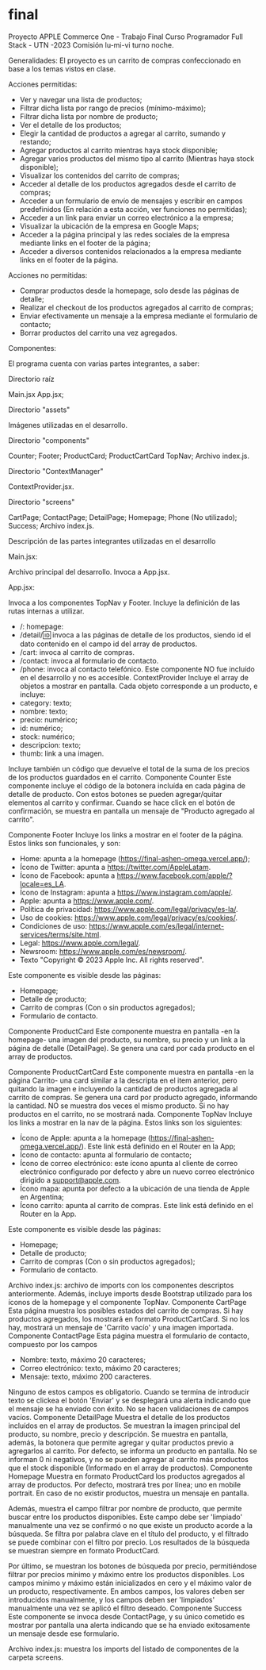 # final
Proyecto APPLE Commerce One - Trabajo Final Curso Programador Full Stack - UTN -2023
Comisión lu-mi-vi turno noche.

Generalidades:
El proyecto es un carrito de compras confeccionado en base a los temas vistos en clase.

Acciones permitidas:

- Ver y navegar una lista de productos;
- Filtrar dicha lista por rango de precios (mínimo-máximo);
- Filtrar dicha lista por nombre de producto;
- Ver el detalle de los productos;
- Elegir la cantidad de productos a agregar al carrito, sumando y restando;
- Agregar productos al carrito mientras haya stock disponible;
- Agregar varios productos del mismo tipo al carrito (Mientras haya stock disponible);
- Visualizar los contenidos del carrito de compras;
- Acceder al detalle de los productos agregados desde el carrito de compras;
- Acceder a un formulario de envío de mensajes y escribir en campos predefinidos (En relación a esta acción, ver funciones no permitidas);
- Acceder a un link para enviar un correo electrónico a la empresa;
- Visualizar la ubicación de la empresa en Google Maps;
- Acceder a la página principal y las redes sociales de la empresa mediante links en el footer de la página;
- Acceder a diversos contenidos relacionados a la empresa mediante links en el footer de la página.

Acciones no permitidas:

- Comprar productos desde la homepage, solo desde las páginas de detalle;
- Realizar el checkout de los productos agregados al carrito de compras;
- Enviar efectivamente un mensaje a la empresa mediante el formulario de contacto;
- Borrar productos del carrito una vez agregados.

Componentes:

El programa cuenta con varias partes integrantes, a saber:

Directorio raíz

Main.jsx
App.jsx;

Directorio "assets"

Imágenes utilizadas en el desarrollo.

Directorio "components"

Counter;
Footer;
ProductCard;
ProductCartCard
TopNav;
Archivo index.js.

Directorio "ContextManager"

ContextProvider.jsx.

Directorio "screens"

CartPage;
ContactPage;
DetailPage;
Homepage;
Phone (No utilizado);
Success;
Archivo index.js.

Descripción de las partes integrantes utilizadas en el desarrollo

Main.jsx: 

Archivo principal del desarrollo. Invoca a App.jsx.

App.jsx: 

Invoca a los componentes TopNav y Footer.
Incluye la definición de las rutas internas a utilizar.

- /: homepage:
- /detail/:id: invoca a las páginas de detalle de los productos, siendo id el dato contenido en el campo id del array de productos.
- /cart: invoca al carrito de compras.
- /contact: invoca al formulario de contacto.
- /phone: invoca al contacto telefónico. Este componente NO fue incluído en el desarrollo y no es accesible.
ContextProvider
Incluye el array de objetos a mostrar en pantalla. Cada objeto corresponde a un producto, e incluye:
- category: texto;
- nombre: texto;
- precio: numérico;
- id: numérico;
- stock: numérico;
- descripcion: texto;
- thumb: link a una imagen.

Incluye también un código que devuelve el total de la suma de los precios de los productos guardados en el carrito.
Componente Counter
Este componente incluye el código de la botonera incluída en cada página de detalle de producto. Con estos botones se pueden agregar/quitar elementos al carrito y confirmar.
Cuando se hace click en el botón de confirmación, se muestra en pantalla un mensaje de "Producto agregado al carrito".

Componente Footer
Incluye los links a mostrar en el footer de la página. Estos links son funcionales, y son:

- Home: apunta a la homepage (https://final-ashen-omega.vercel.app/);
- Ícono de Twitter: apunta a https://twitter.com/AppleLatam.
- Ícono de Facebook: apunta a https://www.facebook.com/apple/?locale=es_LA.
- Ícono de Instagram: apunta a https://www.instagram.com/apple/.
- Apple: apunta a https://www.apple.com/.
- Política de privacidad: https://www.apple.com/legal/privacy/es-la/.
- Uso de cookies: https://www.apple.com/legal/privacy/es/cookies/.
- Condiciones de uso: https://www.apple.com/es/legal/internet-services/terms/site.html.
- Legal: https://www.apple.com/legal/.
- Newsroom: https://www.apple.com/es/newsroom/.
- Texto "Copyright © 2023 Apple Inc. All rights reserved".

Este componente es visible desde las páginas:
- Homepage;
- Detalle de producto;
- Carrito de compras (Con o sin productos agregados);
- Formulario de contacto.

Componente ProductCard
Este componente muestra en pantalla -en la homepage- una imagen del producto, su nombre, su precio y un link a la página de detalle (DetailPage).
Se genera una card por cada producto en el array de productos.

Componente ProductCartCard
Este componente muestra en pantalla -en la página Carrito- una card similar a la descripta en el item anterior, pero quitando la imagen e incluyendo la cantidad de productos agregada al carrito de compras.
Se genera una card por producto agregado, informando la cantidad. NO se muestra dos veces el mismo producto. Si no hay productos en el carrito, no se mostrará nada.
Componente TopNav
Incluye los links a mostrar en la nav de la página. Estos links son los siguientes:

- Ícono de Apple: apunta a la homepage (https://final-ashen-omega.vercel.app/). Este link está definido en el Router en la App;
- Ícono de contacto: apunta al formulario de contacto;
- Ícono de correo electrónico: este ícono apunta al cliente de correo electrónico configurado por defecto y abre un nuevo correo electrónico dirigido a support@apple.com.
- Ícono mapa: apunta por defecto a la ubicación de una tienda de Apple en Argentina;
- Ícono carrito: apunta al carrito de compras. Este link está definido en el Router en la App.

Este componente es visible desde las páginas:
- Homepage;
- Detalle de producto;
- Carrito de compras (Con o sin productos agregados);
- Formulario de contacto.

Archivo index.js: archivo de imports con los componentes descriptos anteriormente. Además, incluye imports desde Bootstrap utilizado para los íconos de la homepage y el componente TopNav.
Componente CartPage
Esta página muestra los posibles estados del carrito de compras. Si hay productos agregados, los mostrará en formato ProductCartCard. 
Si no los hay, mostrará un mensaje de 'Carrito vacío' y una imagen importada.
Componente ContactPage
Esta página muestra el formulario de contacto, compuesto por los campos

- Nombre: texto, máximo 20 caracteres;
- Correo electrónico: texto, máximo 20 caracteres;
- Mensaje: texto, máximo 200 caracteres.

Ninguno de estos campos es obligatorio. Cuando se termina de introducir texto se clickea el botón 'Enviar' y se desplegará una alerta indicando que el mensaje se ha enviado con éxito. 
No se hacen validaciones de campos vacíos.
Componente DetailPage
Muestra el detalle de los productos incluídos en el array de productos. Se muestran la imagen principal del producto, su nombre, precio y descripción.
Se muestra en pantalla, además, la botonera que permite agregar y quitar productos previo a agregarlos al carrito. Por defecto, se informa un producto en pantalla. No se informan 0 ni negativos, y
no se pueden agregar al carrito más productos que el stock disponible (Informado en el array de productos).
Componente Homepage
Muestra en formato ProductCard los productos agregados al array de productos. Por defecto, mostrará tres por línea; uno en mobile portrait. En caso de no existir productos, muestra un mensaje en pantalla.

Además, muestra el campo filtrar por nombre de producto, que permite buscar entre los productos disponibles. Este campo debe ser 'limpiado' manualmente una vez se confirmó o no que existe un producto acorde a la búsqueda. Se filtra por palabra clave en el título del producto, y el filtrado se puede combinar con el filtro por precio. Los resultados de la búsqueda se muestran siempre en formato ProductCard.

Por último, se muestran los botones de búsqueda por precio, permitiéndose filtrar por precios mínimo y máximo entre los productos disponibles. Los campos mínimo y máximo están inicializados en cero y el máximo valor 
de un producto, respectivamente. En ambos campos, los valores deben ser introducidos manualmente, y los campos deben ser 'limpiados' manualmente una vez se aplicó el filtro deseado.
Componente Success
Este componente se invoca desde ContactPage, y su único cometido es mostrar por pantalla una alerta indicando que se ha enviado exitosamente un mensaje desde ese formulario.

Archivo index.js: muestra los imports del listado de componentes de la carpeta screens.



